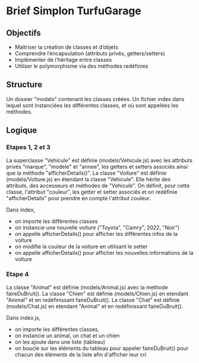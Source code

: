 # Brief Simplon TurfuGarage

## Objectifs

- Maîtriser la création de classes et d’objets
- Comprendre l’encapsulation (attributs privés, getters/setters)
- Implémenter de l’héritage entre classes
- Utiliser le polymorphisme via des méthodes redéfinies


## Structure

Un dossier "models" contenant les classes créées.
Un fichier index  dans lequel sont instanciées les différentes classes, et où sont appelées les méthodes.


## Logique

### Etapes 1, 2 et 3

La superclasse "Vehicule" est définie (models/Vehicule.js) avec les attributs privés "marque", "modele" et "annee", les getters et setters associés ainsi que la méthode "afficherDetails()".
La classe "Voiture" est définie (models/Voiture.js) en étendant la classe "Vehicule". Elle hérite des attributs, des accesseurs et méthodes de "Vehicule".
On définit, pour cette classe, l'attribut "couleur", les getter et setter associés et on redéfinie "afficherDetails" pour prendre en compte l'attribut couleur.

Dans index,
- on importe les différentes classes
- on instancie une nouvelle voiture ("Toyota", "Camry", 2022, "Noir")
- on appelle afficherDetails() pour afficher les différentes infos de la voiture
- on modifie la couleur de la voiture en utilisant le setter
- on appelle afficherDetails() pour afficher les nouvelles informations de la voiture

### Etape 4

La classe "Animal" est définie (models/Animal.js) avec la methode faireDuBruit().
La classe "Chien" est définie (models/Chien.js) en etendant "Animal" et en redéfinissant faireDuBruit().
La classe "Chat" est définie (models/Chat.js) en etendant "Animal" et en redéfinissant faireDuBruit().

Dans index.js,
- on importe les différentes classes,
- on instancie un animal, un chat et un chien
- on les ajoute dans une liste (tableau)
- on boucle sur les éléments du tableau pour appeler faireDuBruit() pour chacun des éléments de la liste afin d'afficher leur cri